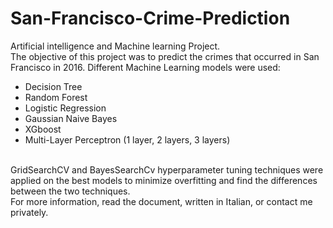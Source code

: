 # San-Francisco-Crime-Prediction
Artificial intelligence and Machine learning Project. <br>
The objective of this project was to predict the crimes that occurred in San Francisco in 2016. Different Machine Learning models were used: 
<ul>
  <li>Decision Tree </li>	
	<li>Random Forest</li>
	<li>Logistic Regression</li>	
<li>Gaussian Naive Bayes</li>	
<li>XGboost	</li>
<li>	Multi-Layer Perceptron (1 layer, 2 layers, 3 layers)</li>	
</ul> <br>
GridSearchCV and BayesSearchCv hyperparameter tuning techniques were applied on the best models to minimize overfitting and find the differences between the two techniques. <br>
For more information, read the document, written in Italian, or contact me privately.
